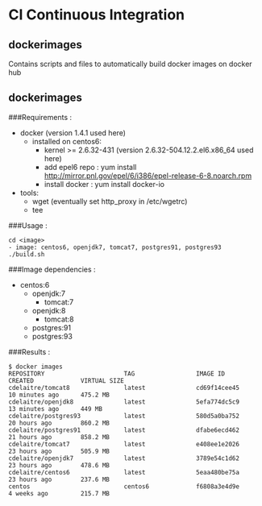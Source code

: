 # CI Continuous Integration
## dockerimages
Contains scripts and files to automatically build docker images on docker hub

## dockerimages

###Requirements :
- docker (version 1.4.1 used here)
  - installed on centos6:
    - kernel >= 2.6.32-431 (version 2.6.32-504.12.2.el6.x86_64 used here)
    - add epel6 repo : yum install http://mirror.pnl.gov/epel/6/i386/epel-release-6-8.noarch.rpm
    - install docker : yum install docker-io
- tools:
  - wget (eventually set http_proxy in /etc/wgetrc)
  - tee

###Usage :
```
cd <image>
- image: centos6, openjdk7, tomcat7, postgres91, postgres93
./build.sh
```

###Image dependencies :
- centos:6
  - openjdk:7
    - tomcat:7
  - openjdk:8
    - tomcat:8
  -  postgres:91
  -  postgres:93

###Results :
```
$ docker images
REPOSITORY                      TAG                 IMAGE ID            CREATED             VIRTUAL SIZE
cdelaitre/tomcat8               latest              cd69f14cee45        10 minutes ago      475.2 MB
cdelaitre/openjdk8              latest              5efa774dc5c9        13 minutes ago      449 MB
cdelaitre/postgres93            latest              580d5a0ba752        20 hours ago        860.2 MB
cdelaitre/postgres91            latest              dfabe6ecd462        21 hours ago        858.2 MB
cdelaitre/tomcat7               latest              e408ee1e2026        23 hours ago        505.9 MB
cdelaitre/openjdk7              latest              3789e54c1d62        23 hours ago        478.6 MB
cdelaitre/centos6               latest              5eaa480be75a        23 hours ago        237.6 MB
centos                          centos6             f6808a3e4d9e        4 weeks ago         215.7 MB
```
